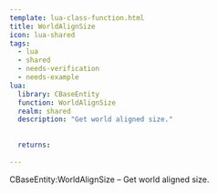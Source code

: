```yaml
---
template: lua-class-function.html
title: WorldAlignSize
icon: lua-shared
tags:
  - lua
  - shared
  - needs-verification
  - needs-example
lua:
  library: CBaseEntity
  function: WorldAlignSize
  realm: shared
  description: "Get world aligned size."
  
  
  returns:
    
---
```


<div class="lua__search__keywords">
CBaseEntity:WorldAlignSize &#x2013; Get world aligned size.
</div>
